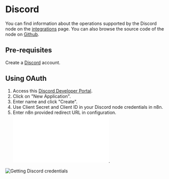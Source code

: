 # Discord
You can find information about the operations supported by the Discord node on the [integrations](https://n8n.io/integrations/n8n-nodes-base.discord) page. You can also browse the source code of the node on [Github](https://github.com/n8n-io/n8n/tree/master/packages/nodes-base/nodes/Discord).


## Pre-requisites

Create a [Discord](https://www.discord.com/) account.

## Using OAuth

1. Access this [Discord Developer Portal](https://discord.com/developers/applications).
2. Click on "New Application".
3. Enter name and click "Create".
4. Use Client Secret and Client ID in your Discord node credentials in n8n.
5. Enter n8n provided redirect URL in configuration. ![Redirect URL Explanation here](../README.md).


![Getting Discord credentials](https://i.imgur.com/5GR5o8Z.gif)



